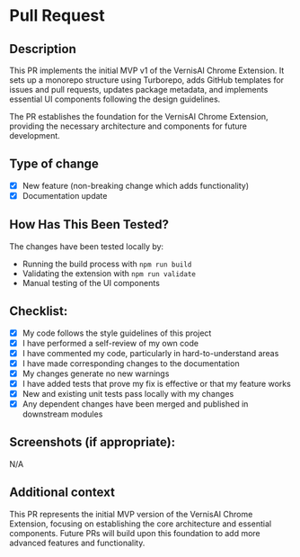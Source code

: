 # Pull Request

## Description

This PR implements the initial MVP v1 of the VernisAI Chrome Extension. It sets up a monorepo structure using Turborepo, adds GitHub templates for issues and pull requests, updates package metadata, and implements essential UI components following the design guidelines.

The PR establishes the foundation for the VernisAI Chrome Extension, providing the necessary architecture and components for future development.

## Type of change

- [x] New feature (non-breaking change which adds functionality)
- [x] Documentation update

## How Has This Been Tested?

The changes have been tested locally by:

- Running the build process with `npm run build`
- Validating the extension with `npm run validate`
- Manual testing of the UI components

## Checklist:

- [x] My code follows the style guidelines of this project
- [x] I have performed a self-review of my own code
- [x] I have commented my code, particularly in hard-to-understand areas
- [x] I have made corresponding changes to the documentation
- [x] My changes generate no new warnings
- [x] I have added tests that prove my fix is effective or that my feature works
- [x] New and existing unit tests pass locally with my changes
- [x] Any dependent changes have been merged and published in downstream modules

## Screenshots (if appropriate):

N/A

## Additional context

This PR represents the initial MVP version of the VernisAI Chrome Extension, focusing on establishing the core architecture and essential components. Future PRs will build upon this foundation to add more advanced features and functionality.
